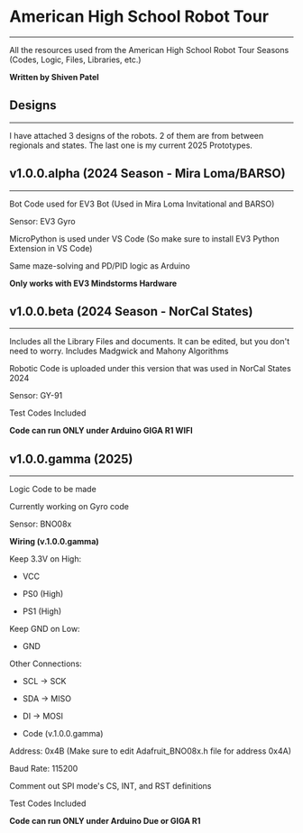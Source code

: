 # American High School Robot Tour
----------------------
All the resources used from the American High School Robot Tour Seasons (Codes, Logic, Files, Libraries, etc.)

**Written by Shiven Patel**

## Designs
----------------------

I have attached 3 designs of the robots. 2 of them are from between regionals and states. The last one is my current 2025 Prototypes.

## v1.0.0.alpha (2024 Season - Mira Loma/BARSO)
----------------------
Bot Code used for EV3 Bot (Used in Mira Loma Invitational and BARSO)

Sensor: EV3 Gyro

MicroPython is used under VS Code (So make sure to install EV3 Python Extension in VS Code)

Same maze-solving and PD/PID logic as Arduino

**Only works with EV3 Mindstorms Hardware**


## v1.0.0.beta (2024 Season - NorCal States)
----------------------

Includes all the Library Files and documents. It can be edited, but you don't need to worry. Includes Madgwick and Mahony Algorithms

Robotic Code is uploaded under this version that was used in NorCal States 2024

Sensor: GY-91

Test Codes Included

**Code can run ONLY under Arduino GIGA R1 WIFI**

## v1.0.0.gamma (2025)
----------------------

Logic Code to be made

Currently working on Gyro code

Sensor: BNO08x

**Wiring (v.1.0.0.gamma)**

Keep 3.3V on High:

- VCC

- PS0 (High)

- PS1 (High)

Keep GND on Low:

- GND

Other Connections:

- SCL -> SCK

- SDA -> MISO 

- DI -> MOSI

* Code (v.1.0.0.gamma)

Address: 0x4B (Make sure to edit Adafruit_BNO08x.h file for address 0x4A)

Baud Rate: 115200

Comment out SPI mode's CS, INT, and RST definitions

Test Codes Included

**Code can run ONLY under Arduino Due or GIGA R1**


